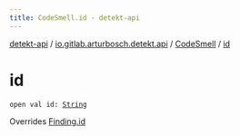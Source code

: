```yaml
---
title: CodeSmell.id - detekt-api
---
```


[detekt-api](../../index.html) / [io.gitlab.arturbosch.detekt.api](../index.html) / [CodeSmell](index.html) / [id](./id.html)

# id

`open val id: `[`String`](https://kotlinlang.org/api/latest/jvm/stdlib/kotlin/-string/index.html)

Overrides [Finding.id](../-finding/id.html)


